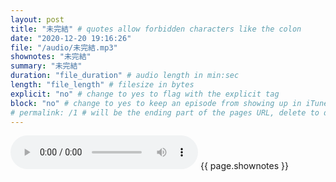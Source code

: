```yaml
---
layout: post
title: "未完結" # quotes allow forbidden characters like the colon
date: "2020-12-20 19:16:26"
file: "/audio/未完結.mp3"
shownotes: "未完結"
summary: "未完結"
duration: "file_duration" # audio length in min:sec
length: "file_length" # filesize in bytes
explicit: "no" # change to yes to flag with the explicit tag
block: "no" # change to yes to keep an episode from showing up in iTunes
# permalink: /1 # will be the ending part of the pages URL, delete to default to the title
---
```


<audio controls>
<source src="{{site.url}}{{site.baseurl}}{{ page.file }}" type="audio/x-mp3">
Your browser does not support the audio element.
</audio>
{{ page.shownotes }}
